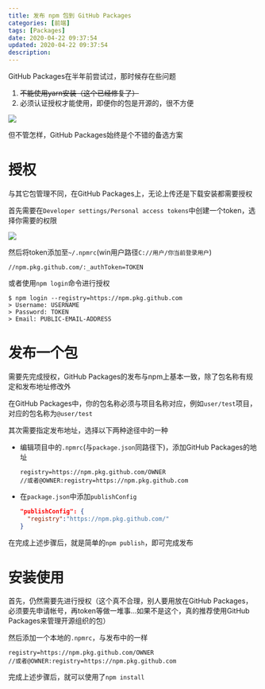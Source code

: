 ```yaml
---
title: 发布 npm 包到 GitHub Packages
categories: [前端]
tags: [Packages]
date: 2020-04-22 09:37:54
updated: 2020-04-22 09:37:54
description:
---
```


GitHub Packages在半年前尝试过，那时候存在些问题

1. ~~不能使用yarn安装（这个已经修复了）~~
2. 必须认证授权才能使用，即便你的包是开源的，很不方便

![](https://jiangtj-lab.github.io/pic-repo/img-apricot/20200422094211.png)

但不管怎样，GitHub Packages始终是个不错的备选方案

<!-- more -->

# 授权

与其它包管理不同，在GitHub Packages上，无论上传还是下载安装都需要授权

首先需要在`Developer settings/Personal access tokens`中创建一个token，选择你需要的权限

![](https://jiangtj-lab.github.io/pic-repo/img-apricot/20200422095056.png)

然后将token添加至`~/.npmrc`(win用户路径`C://用户/你当前登录用户`)

```
//npm.pkg.github.com/:_authToken=TOKEN
```

或者使用`npm login`命令进行授权

```
$ npm login --registry=https://npm.pkg.github.com
> Username: USERNAME
> Password: TOKEN
> Email: PUBLIC-EMAIL-ADDRESS
```

# 发布一个包

需要先完成授权，GitHub Packages的发布与npm上基本一致，除了包名称有规定和发布地址修改外

在GitHub Packages中，你的包名称必须与项目名称对应，例如`user/test`项目，对应的包名称为`@user/test`

其次需要指定发布地址，选择以下两种途径中的一种

- 编辑项目中的`.npmrc`(与`package.json`同路径下)，添加GitHub Packages的地址
  ```
  registry=https://npm.pkg.github.com/OWNER
  //或者@OWNER:registry=https://npm.pkg.github.com
  ```

- 在`package.json`中添加`publishConfig`
  ```json
  "publishConfig": {
    "registry":"https://npm.pkg.github.com/"
  }
  ```

在完成上述步骤后，就是简单的`npm publish`，即可完成发布

# 安装使用

首先，仍然需要先进行授权（这个真不合理，别人要用放在GitHub Packages，必须要先申请帐号，再token等做一堆事...如果不是这个，真的推荐使用GitHub Packages来管理开源组织的包）

然后添加一个本地的`.npmrc`，与发布中的一样

```
registry=https://npm.pkg.github.com/OWNER
//或者@OWNER:registry=https://npm.pkg.github.com
```

完成上述步骤后，就可以使用了`npm install`
